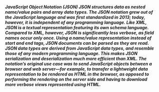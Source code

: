 ##### JavaScript Object Notation (JSON) JSON structures data as nested name/value pairs and array data types. The JSON notation grew out of the JavaScript language and was first standardized in 2013; today, however, it is independent of any programming language. Like XML, JSON is a textual representation featuring its own schema language. Compared to XML, however, JSON is significantly less verbose, as field names occur only once. Using a name/value representation instead of start and end tags, JSON documents can be parsed as they are read. JSON data types are derived from JavaScript data types, and resemble those of any modern programming language. This makes JSON serialization and deserialization much more efficient than XML. The notation’s original use case was to send JavaScript objects between a browser and web server—for example, to transfer a lightweight data representation to be rendered as HTML in the browser, as opposed to performing the rendering on the server side and having to download more verbose views represented using HTML.